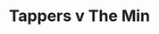 ---
year: "2000"
serialNumber: "0249" 
game: "Tappers"
title: "Tappers v The Min"
gameLocation: ""
gameDate: ""
result: ""
resultType: ""
type: "game"
---